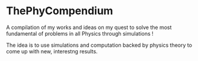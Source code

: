 # ThePhyCompendium
A compilation of my works and ideas on my quest to solve the most fundamental of problems in all Physics through simulations !

The idea is to use simulations and computation backed by physics theory to come up with new, interestng results. 
